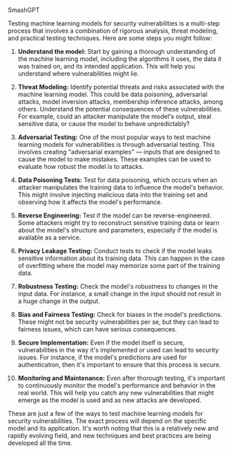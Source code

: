 SmashGPT

Testing machine learning models for security vulnerabilities is a multi-step process that involves a combination of rigorous analysis, threat modeling, and practical testing techniques. Here are some steps you might follow:

1. **Understand the model:** Start by gaining a thorough understanding of the machine learning model, including the algorithms it uses, the data it was trained on, and its intended application. This will help you understand where vulnerabilities might lie.

2. **Threat Modeling:** Identify potential threats and risks associated with the machine learning model. This could be data poisoning, adversarial attacks, model inversion attacks, membership inference attacks, among others. Understand the potential consequences of these vulnerabilities. For example, could an attacker manipulate the model's output, steal sensitive data, or cause the model to behave unpredictably?

3. **Adversarial Testing:** One of the most popular ways to test machine learning models for vulnerabilities is through adversarial testing. This involves creating "adversarial examples" — inputs that are designed to cause the model to make mistakes. These examples can be used to evaluate how robust the model is to attacks.

4. **Data Poisoning Tests:** Test for data poisoning, which occurs when an attacker manipulates the training data to influence the model's behavior. This might involve injecting malicious data into the training set and observing how it affects the model's performance.

5. **Reverse Engineering:** Test if the model can be reverse-engineered. Some attackers might try to reconstruct sensitive training data or learn about the model's structure and parameters, especially if the model is available as a service.

6. **Privacy Leakage Testing:** Conduct tests to check if the model leaks sensitive information about its training data. This can happen in the case of overfitting where the model may memorize some part of the training data.

7. **Robustness Testing:** Check the model's robustness to changes in the input data. For instance, a small change in the input should not result in a huge change in the output.

8. **Bias and Fairness Testing:** Check for biases in the model's predictions. These might not be security vulnerabilities per se, but they can lead to fairness issues, which can have serious consequences.

9. **Secure Implementation:** Even if the model itself is secure, vulnerabilities in the way it's implemented or used can lead to security issues. For instance, if the model's predictions are used for authentication, then it's important to ensure that this process is secure.

10. **Monitoring and Maintenance:** Even after thorough testing, it's important to continuously monitor the model's performance and behavior in the real world. This will help you catch any new vulnerabilities that might emerge as the model is used and as new attacks are developed.

These are just a few of the ways to test machine learning models for security vulnerabilities. The exact process will depend on the specific model and its application. It's worth noting that this is a relatively new and rapidly evolving field, and new techniques and best practices are being developed all the time.
